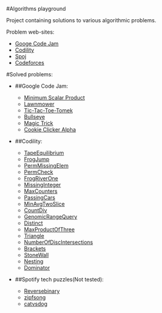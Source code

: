 #Algorithms playground

Project containing solutions to various algorithmic problems.

Problem web-sites:

* [Googe Code Jam](http://code.google.com/codejam/)
* [Codility](https://codility.com/train/)
* [Spoj](http://www.spoj.com/)
* [Codeforces](http://codeforces.com/)

#Solved problems:


* ##Google Code Jam:
    * [Minimum Scalar Product](http://code.google.com/codejam/contest/32016/dashboard#s=p0)
    * [Lawnmower](https://code.google.com/codejam/contest/2270488/dashboard#s=p1)
    * [Tic-Tac-Toe-Tomek](https://code.google.com/codejam/contest/2270488/dashboard#s=p0&a=0)
    * [Bullseye](http://code.google.com/codejam/contest/2418487/dashboard#s=p0&a=0)
    * [Magic Trick](https://code.google.com/codejam/contest/2974486/dashboard#s=p0)
    * [Cookie Clicker Alpha](https://code.google.com/codejam/contest/2974486/dashboard#s=p1)
    
* ##Codility:
    * [TapeEquilibrium ](https://codility.com/demo/take-sample-test/tape_equilibrium)
    * [FrogJump](https://codility.com/demo/take-sample-test/frog_jmp)
    * [PermMissingElem](https://codility.com/demo/take-sample-test/perm_missing_elem)
    * [PermCheck](https://codility.com/demo/take-sample-test/perm_check)
    * [FrogRiverOne](https://codility.com/demo/take-sample-test/frog_river_one)
    * [MissingInteger](https://codility.com/demo/take-sample-test/missing_integer)
    * [MaxCounters](https://codility.com/demo/take-sample-test/max_counters)
    * [PassingCars](https://codility.com/demo/take-sample-test/passing_cars)
    * [MinAvgTwoSlice](https://codility.com/demo/take-sample-test/min_avg_two_slice)
    * [CountDiv](https://codility.com/demo/take-sample-test/count_div)
    * [GenomicRangeQuery](https://codility.com/demo/take-sample-test/genomic_range_query)
    * [Distinct](https://codility.com/demo/take-sample-test/distinct)
    * [MaxProductOfThree](https://codility.com/demo/take-sample-test/max_product_of_three)
    * [Triangle](https://codility.com/demo/take-sample-test/triangle)
    * [NumberOfDiscIntersections](https://codility.com/demo/take-sample-test/number_of_disc_intersections)
    * [Brackets](https://codility.com/demo/take-sample-test/brackets)
    * [StoneWall](https://codility.com/demo/take-sample-test/stone_wall)
    * [Nesting](https://codility.com/demo/take-sample-test/nesting)
    * [Dominator](https://codility.com/demo/take-sample-test/dominator)
   
* ##Spotify tech puzzles(Not tested):
	* [Reversebinary](https://labs.spotify.com/puzzles/)
	* [zipfsong](https://labs.spotify.com/puzzles/)
	* [catvsdog](https://labs.spotify.com/puzzles/)
